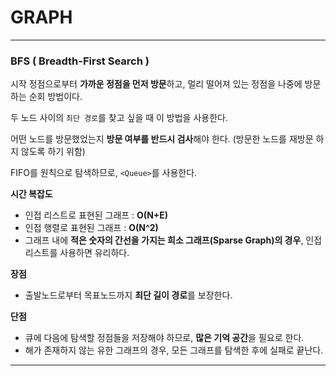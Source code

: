 # GRAPH

---

### BFS ( Breadth-First Search )

시작 정점으로부터 **가까운 정점을 먼저 방문**하고, 멀리 떨어져 있는 정점을 나중에 방문하는 순회 방법이다.

두 노드 사이의 `최단 경로`를 찾고 싶을 때 이 방법을 사용한다.

어떤 노드를 방문했었는지 **방문 여부를 반드시 검사**해야 한다.
(방문한 노드를 재방문 하지 않도록 하기 위함)

FIFO를 원칙으로 탐색하므로, `<Queue>`를 사용한다.

**시간 복잡도**

* 인접 리스트로 표현된 그래프 : **O(N+E)**
* 인접 행렬로 표현된 그래프 : **O(N^2)**
* 그래프 내에 **적은 숫자의 간선을 가지는 희소 그래프(Sparse Graph)의 경우**, 인접 리스트를 사용하면 유리하다.

**장점** 

* 출발노드로부터 목표노드까지 **최단 길이 경로**를 보장한다.

**단점** 

* 큐에 다음에 탐색할 정점들을 저장해야 하므로, **많은 기억 공간**을 필요로 한다.
* 해가 존재하지 않는 유한 그래프의 경우, 모든 그래프를 탐색한 후에 실패로 끝난다.

---